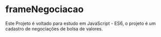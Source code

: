 # frameNegociacao
Este Projeto é voltado para estudo em JavaScript - ES6, o projeto é um cadastro de negociações de bolsa de valores.
